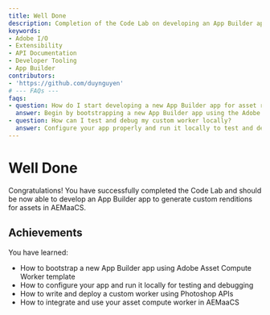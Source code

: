 ```yaml
---
title: Well Done
description: Completion of the Code Lab on developing an App Builder app for custom renditions in AEMaaCS.
keywords:
- Adobe I/O
- Extensibility
- API Documentation
- Developer Tooling
- App Builder
contributors:
- 'https://github.com/duynguyen'
# --- FAQs ---
faqs:
- question: How do I start developing a new App Builder app for asset rendition?
  answer: Begin by bootstrapping a new App Builder app using the Adobe Asset Compute Worker template to streamline development.
- question: How can I test and debug my custom worker locally?
  answer: Configure your app properly and run it locally to test and debug before deploying to AEMaaCS.
---
```

# Well Done

Congratulations! You have successfully completed the Code Lab and should be now able to develop an App Builder app to generate custom renditions for assets in AEMaaCS.

## Achievements

You have learned: 

* How to bootstrap a new App Builder app using Adobe Asset Compute Worker template
* How to configure your app and run it locally for testing and debugging
* How to write and deploy a custom worker using Photoshop APIs
* How to integrate and use your asset compute worker in AEMaaCS

